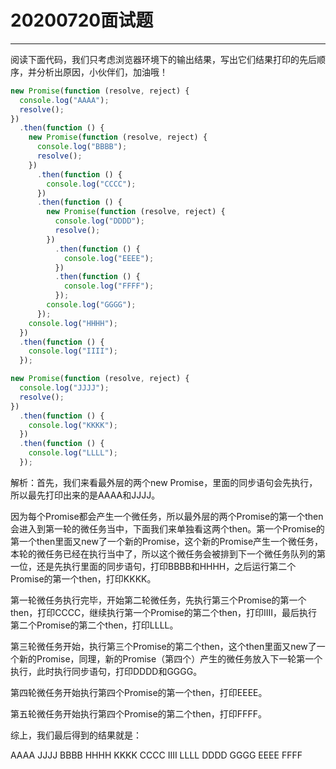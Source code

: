 # **20200720面试题**
-------------

阅读下面代码，我们只考虑浏览器环境下的输出结果，写出它们结果打印的先后顺序，并分析出原因，小伙伴们，加油哦！

```js
new Promise(function (resolve, reject) {
  console.log("AAAA");
  resolve();
})
  .then(function () {
    new Promise(function (resolve, reject) {
      console.log("BBBB");
      resolve();
    })
      .then(function () {
        console.log("CCCC");
      })
      .then(function () {
        new Promise(function (resolve, reject) {
          console.log("DDDD");
          resolve();
        })
          .then(function () {
            console.log("EEEE");
          })
          .then(function () {
            console.log("FFFF");
          });
        console.log("GGGG");
      });
    console.log("HHHH");
  })
  .then(function () {
    console.log("IIII");
  });

new Promise(function (resolve, reject) {
  console.log("JJJJ");
  resolve();
})
  .then(function () {
    console.log("KKKK");
  })
  .then(function () {
    console.log("LLLL");
  });
```

解析：首先，我们来看最外层的两个new Promise，里面的同步语句会先执行，所以最先打印出来的是AAAA和JJJJ。

因为每个Promise都会产生一个微任务，所以最外层的两个Promise的第一个then会进入到第一轮的微任务当中，下面我们来单独看这两个then。第一个Promise的第一个then里面又new了一个新的Promise，这个新的Promise产生一个微任务，本轮的微任务已经在执行当中了，所以这个微任务会被排到下一个微任务队列的第一位，还是先执行里面的同步语句，打印BBBB和HHHH，之后运行第二个Promise的第一个then，打印KKKK。

第一轮微任务执行完毕，开始第二轮微任务，先执行第三个Promise的第一个then，打印CCCC，继续执行第一个Promise的第二个then，打印IIII，最后执行第二个Promise的第二个then，打印LLLL。

第三轮微任务开始，执行第三个Promise的第二个then，这个then里面又new了一个新的Promise，同理，新的Promise（第四个）产生的微任务放入下一轮第一个执行，此时执行同步语句，打印DDDD和GGGG。

第四轮微任务开始执行第四个Promise的第一个then，打印EEEE。

第五轮微任务开始执行第四个Promise的第二个then，打印FFFF。

综上，我们最后得到的结果就是：

AAAA
JJJJ
BBBB
HHHH
KKKK
CCCC
IIII
LLLL
DDDD
GGGG
EEEE
FFFF